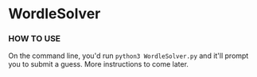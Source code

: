 # WordleSolver

### HOW TO USE ###
On the command line, you'd run
`python3 WordleSolver.py`
and it'll prompt you to submit a guess. More instructions to come later.
